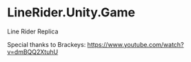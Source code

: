 # LineRider.Unity.Game
Line Rider Replica

Special thanks to Brackeys: https://www.youtube.com/watch?v=dmBQQ2XtuhU
